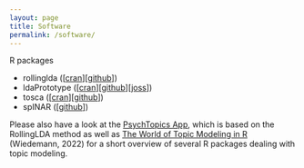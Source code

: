 ```yaml
---
layout: page
title: Software
permalink: /software/
---
```


R packages
* rollinglda ([[cran](https://cran.r-project.org/package=rollinglda)][[github](https://github.com/JonasRieger/rollinglda)])
* ldaPrototype ([[cran](https://cran.r-project.org/package=ldaPrototype)][[github](https://github.com/JonasRieger/ldaPrototype)][[joss](https://doi.org/10.21105/joss.02181)])
* tosca ([[cran](https://cran.r-project.org/package=tosca)][[github](https://github.com/Docma-TU/tosca)])
* spINAR ([[github](https://github.com/MFaymon/spINAR)])

Please also have a look at the [PsychTopics App](http://psychtopics.org/), which is based on the RollingLDA method as well as [The World of Topic Modeling in R](https://doi.org/10.5771/1615-634X-2022-3-286) (Wiedemann, 2022) for a short overview of several R packages dealing with topic modeling.
